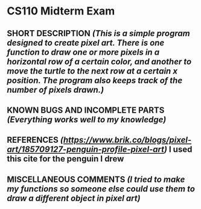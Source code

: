 # CS110 Midterm Exam

## SHORT DESCRIPTION *(This is a simple program designed to create pixel art. There is one function to draw one or more pixels in a horizontal row of a certain color, and another to move the turtle to the next row at a certain x position. The program also keeps track of the number of pixels drawn.)*

## KNOWN BUGS AND INCOMPLETE PARTS *(Everything works well to my knowledge)*

## REFERENCES *(https://www.brik.co/blogs/pixel-art/185709127-penguin-profile-pixel-art)* I used this cite for the penguin I drew

## MISCELLANEOUS COMMENTS *(I tried to make my functions so someone else could use them to draw a different object in pixel art)*